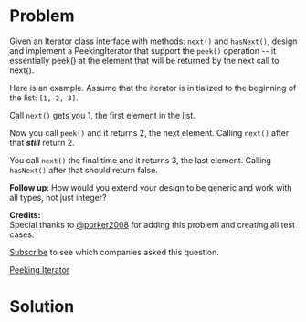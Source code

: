 
# Problem

Given an Iterator class interface with methods: `next()` and `hasNext()`,
design and implement a PeekingIterator that support the `peek()` operation --
it essentially peek() at the element that will be returned by the next call to
next().

Here is an example. Assume that the iterator is initialized to the beginning
of the list: `[1, 2, 3]`.

Call `next()` gets you 1, the first element in the list.

Now you call `peek()` and it returns 2, the next element. Calling `next()`
after that _**still**_ return 2.

You call `next()` the final time and it returns 3, the last element. Calling
`hasNext()` after that should return false.

**Follow up**: How would you extend your design to be generic and work with all types, not just integer?

**Credits:**  
Special thanks to [@porker2008](https://leetcode.com/discuss/user/porker2008)
for adding this problem and creating all test cases.

[Subscribe](/subscribe/) to see which companies asked this question.



[Peeking Iterator](https://leetcode.com/problems/peeking-iterator)

# Solution



